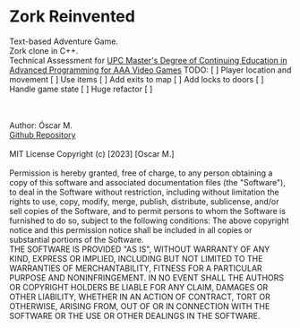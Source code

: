 # Zork Reinvented

Text-based Adventure Game.\
Zork clone in C++.\
Technical Assessment for [UPC Master's Degree of Continuing Education in Advanced Programming for AAA Video Games](https://www.talent.upc.edu/ing/estudis/formacio/curs/201200/master-degree-advanced-programming-aaa-video-games/)
TODO:
[ ] Player location and movement
[ ] Use items
[ ] Add exits to map
[ ] Add locks to doors
[ ] Handle game state
[ ] Huge refactor
[ ] 

\
\
Author: Óscar M.\
[Github Repository](https://github.com/oooscaaar/zork-reinvented)\
\
MIT License
Copyright (c) [2023] [Oscar M.]
\
\
Permission is hereby granted, free of charge, to any person obtaining a copy
of this software and associated documentation files (the "Software"), to deal
in the Software without restriction, including without limitation the rights
to use, copy, modify, merge, publish, distribute, sublicense, and/or sell
copies of the Software, and to permit persons to whom the Software is
furnished to do so, subject to the following conditions:
The above copyright notice and this permission notice shall be included in all
copies or substantial portions of the Software.\
THE SOFTWARE IS PROVIDED "AS IS", WITHOUT WARRANTY OF ANY KIND, EXPRESS OR
IMPLIED, INCLUDING BUT NOT LIMITED TO THE WARRANTIES OF MERCHANTABILITY,
FITNESS FOR A PARTICULAR PURPOSE AND NONINFRINGEMENT. IN NO EVENT SHALL THE
AUTHORS OR COPYRIGHT HOLDERS BE LIABLE FOR ANY CLAIM, DAMAGES OR OTHER
LIABILITY, WHETHER IN AN ACTION OF CONTRACT, TORT OR OTHERWISE, ARISING FROM,
OUT OF OR IN CONNECTION WITH THE SOFTWARE OR THE USE OR OTHER DEALINGS IN THE
SOFTWARE.
